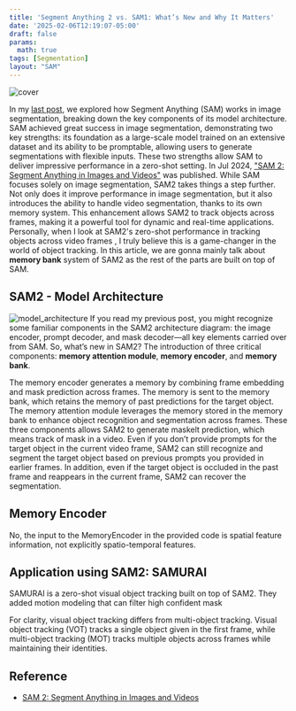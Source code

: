 ```yaml
---
title: 'Segment Anything 2 vs. SAM1: What’s New and Why It Matters'
date: '2025-02-06T12:19:07-05:00'
draft: false
params:
  math: true
tags: [Segmentation]
layout: "SAM"
---
```

![cover](https://about.fb.com/wp-content/uploads/2024/07/01_Dribbling_Carousel-02.gif?fit=800%2C697)

In my [last post](https://baampark.github.io/posts/2025-01-29_sam/), we explored how Segment Anything (SAM) works in image segmentation, breaking down the key components of its model architecture. SAM achieved great success in image segmentation, demonstrating two key strengths: its foundation as a large-scale model trained on an extensive dataset and its ability to be promptable, allowing users to generate segmentations with flexible inputs. These two strengths allow SAM to deliver impressive performance in a zero-shot setting. In Jul 2024, ["SAM 2: Segment Anything in Images and Videos"](https://arxiv.org/abs/2408.00714) was published. While SAM focuses solely on image segmentation, SAM2 takes things a step further. Not only does it improve performance in image segmentation, but it also introduces the ability to handle video segmentation, thanks to its own memory system. This enhancement allows SAM2 to track objects across frames, making it a powerful tool for dynamic and real-time applications. Personally, when I look at SAM2's zero-shot performance in tracking objects across video frames , I truly believe this is a game-changer in the world of object tracking. In this article, we are gonna mainly talk about **memory bank** system of SAM2 as the rest of the parts are built on top of SAM. 

## SAM2 - Model Architecture
![model_architecture](/images/2025-02-06_SAM2/model_architecture.png)
If you read my previous post, you might recognize some familiar components in the SAM2 architecture diagram: the image encoder, prompt decoder, and mask decoder—all key elements carried over from SAM. So, what’s new in SAM2? The introduction of three critical components: **memory attention module**, **memory encoder**, and **memory bank**. 

The memory encoder generates a memory by combining frame embedding and mask prediction across frames. The memory is sent to the memory bank, which retains the memory of past predictions for the target object. The memory attention module leverages the memory stored in the memory bank to enhance object recognition and segmentation across frames. These three components allows SAM2 to generate maskelt prediction, which means track of mask in a video. Even if you don’t provide prompts for the target object in the current video frame, SAM2 can still recognize and segment the target object based on previous prompts you provided in earlier frames. In addition, even if the target object is occluded in the past frame and reappears in the current frame, SAM2 can recover the segmentation. 

## Memory Encoder
No, the input to the MemoryEncoder in the provided code is spatial feature information, not explicitly spatio-temporal features.

## Application using SAM2: SAMURAI
SAMURAI is a zero-shot visual object tracking built on top of SAM2.
They added motion modeling that can filter high confident mask

For clarity, visual object tracking differs from multi-object tracking.
Visual object tracking (VOT) tracks a single object given in the first frame, while multi-object tracking (MOT) tracks multiple objects across frames while maintaining their identities.

## Reference
- [SAM 2: Segment Anything in Images and Videos](https://arxiv.org/abs/2408.00714)